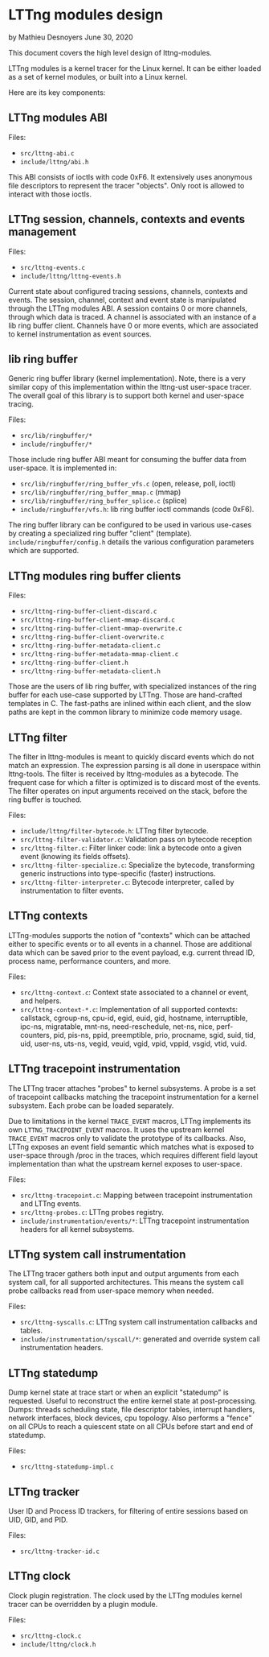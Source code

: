 <!--
SPDX-FileCopyrightText: 2020 Mathieu Desnoyers <mathieu.desnoyers@efficios.com>

SPDX-License-Identifier: CC-BY-SA-4.0
-->

# LTTng modules design

by Mathieu Desnoyers
June 30, 2020

This document covers the high level design of lttng-modules.

LTTng modules is a kernel tracer for the Linux kernel. It can be either
loaded as a set of kernel modules, or built into a Linux kernel.

Here are its key components:

## LTTng modules ABI

  Files:
  - `src/lttng-abi.c`
  - `include/lttng/abi.h`

  This ABI consists of ioctls with code 0xF6. It extensively uses
  anonymous file descriptors to represent the tracer "objects". Only
  root is allowed to interact with those ioctls.


## LTTng session, channels, contexts and events management

  Files:
  - `src/lttng-events.c`
  - `include/lttng/lttng-events.h`

  Current state about configured tracing sessions, channels, contexts
  and events. The session, channel, context and event state is
  manipulated through the LTTng modules ABI. A session contains 0 or
  more channels, through which data is traced. A channel is associated
  with an instance of a lib ring buffer client. Channels have 0 or more
  events, which are associated to kernel instrumentation as event
  sources.


## lib ring buffer

  Generic ring buffer library (kernel implementation). Note, there is
  a very similar copy of this implementation within the lttng-ust
  user-space tracer. The overall goal of this library is to support
  both kernel and user-space tracing.

  Files:
  - `src/lib/ringbuffer/*`
  - `include/ringbuffer/*`

  Those include ring buffer ABI meant for consuming the buffer data
  from user-space. It is implemented in:

  - `src/lib/ringbuffer/ring_buffer_vfs.c` (open, release, poll, ioctl)
  - `src/lib/ringbuffer/ring_buffer_mmap.c` (mmap)
  - `src/lib/ringbuffer/ring_buffer_splice.c` (splice)
  - `include/ringbuffer/vfs.h`: lib ring buffer ioctl commands (code 0xF6).

  The ring buffer library can be configured to be used in various
  use-cases by creating a specialized ring buffer "client" (template).
  `include/ringbuffer/config.h` details the various configuration
  parameters which are supported.


## LTTng modules ring buffer clients

  Files:
  - `src/lttng-ring-buffer-client-discard.c`
  - `src/lttng-ring-buffer-client-mmap-discard.c`
  - `src/lttng-ring-buffer-client-mmap-overwrite.c`
  - `src/lttng-ring-buffer-client-overwrite.c`
  - `src/lttng-ring-buffer-metadata-client.c`
  - `src/lttng-ring-buffer-metadata-mmap-client.c`
  - `src/lttng-ring-buffer-client.h`
  - `src/lttng-ring-buffer-metadata-client.h`

  Those are the users of lib ring buffer, with specialized instances of
  the ring buffer for each use-case supported by LTTng. Those are
  hand-crafted templates in C. The fast-paths are inlined within each
  client, and the slow paths are kept in the common library to minimize
  code memory usage.


## LTTng filter

  The filter in lttng-modules is meant to quickly discard events which
  do not match an expression. The expression parsing is all done in
  userspace within lttng-tools. The filter is received by lttng-modules
  as a bytecode. The frequent case for which a filter is optimized is to
  discard most of the events. The filter operates on input arguments
  received on the stack, before the ring buffer is touched.

  Files:
  - `include/lttng/filter-bytecode.h`: LTTng filter bytecode.
  - `src/lttng-filter-validator.c`: Validation pass on bytecode reception
  - `src/lttng-filter.c`: Filter linker code: link a bytecode onto a given
                        event (knowing its fields offsets).
  - `src/lttng-filter-specialize.c`: Specialize the bytecode, transforming
                                   generic instructions into
                                   type-specific (faster) instructions.
  - `src/lttng-filter-interpreter.c`: Bytecode interpreter, called by
                                    instrumentation to filter events.

## LTTng contexts

  LTTng-modules supports the notion of "contexts" which can be attached either
  to specific events or to all events in a channel. Those are additional
  data which can be saved prior to the event payload, e.g. current
  thread ID, process name, performance counters, and more.

  Files:
  - `src/lttng-context.c`: Context state associated to a channel or event,
                         and helpers.
  - `src/lttng-context-*.c`: Implementation of all supported contexts:
    callstack, cgroup-ns, cpu-id, egid, euid, gid, hostname,
    interruptible, ipc-ns, migratable, mnt-ns, need-reschedule, net-ns,
    nice, perf-counters, pid, pis-ns, ppid, preemptible, prio, procname,
    sgid, suid, tid, uid, user-ns, uts-ns, vegid, veuid, vgid, vpid, vppid,
    vsgid, vtid, vuid.


## LTTng tracepoint instrumentation

  The LTTng tracer attaches "probes" to kernel subsystems. A probe is a
  set of tracepoint callbacks matching the tracepoint instrumentation
  for a kernel subsystem. Each probe can be loaded separately.

  Due to limitations in the kernel `TRACE_EVENT` macros, LTTng
  implements its own `LTTNG_TRACEPOINT_EVENT` macros. It uses the
  upstream kernel `TRACE_EVENT` macros only to validate the prototype
  of its callbacks. Also, LTTng exposes an event field semantic which
  matches what is exposed to user-space through /proc in the traces,
  which requires different field layout implementation than what the
  upstream kernel exposes to user-space.

  Files:
  - `src/lttng-tracepoint.c`: Mapping between tracepoint instrumentation and LTTng
                          events.
  - `src/lttng-probes.c`: LTTng probes registry.
  - `include/instrumentation/events/*`: LTTng tracepoint instrumentation
                                    headers for all kernel subsystems.


## LTTng system call instrumentation

  The LTTng tracer gathers both input and output arguments from each
  system call, for all supported architectures. This means the system
  call probe callbacks read from user-space memory when needed.

  Files:
  - `src/lttng-syscalls.c`: LTTng system call instrumentation callbacks and
                          tables.
  - `include/instrumentation/syscall/*`: generated and override system
                                       call instrumentation headers.


## LTTng statedump

  Dump kernel state at trace start or when an explicit "statedump" is
  requested. Useful to reconstruct the entire kernel state at
  post-processing. Dumps: threads scheduling state, file
  descriptor tables, interrupt handlers, network interfaces, block
  devices, cpu topology. Also performs a "fence" on all CPUs to reach
  a quiescent state on all CPUs before start and end of statedump.

  Files:
  - `src/lttng-statedump-impl.c`


## LTTng tracker

  User ID and Process ID trackers, for filtering of entire sessions
  based on UID, GID, and PID.

  Files:
  - `src/lttng-tracker-id.c`


## LTTng clock

  Clock plugin registration. The clock used by the LTTng modules kernel
  tracer can be overridden by a plugin module.

  Files:
  - `src/lttng-clock.c`
  - `include/lttng/clock.h`
